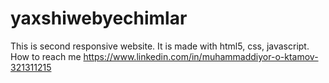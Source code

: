 # yaxshiwebyechimlar
This is second responsive website. It is made with html5, css, javascript. 
How to reach me https://www.linkedin.com/in/muhammaddiyor-o-ktamov-321311215
